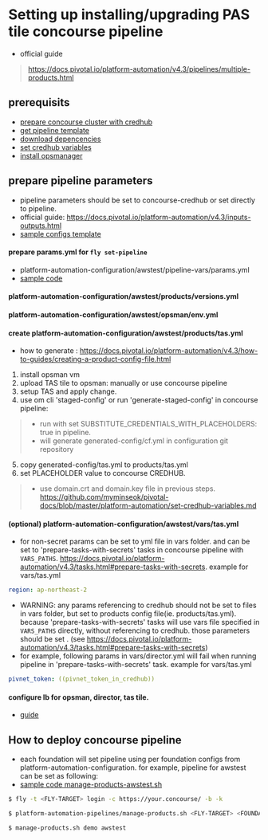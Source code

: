 
# Setting up installing/upgrading PAS tile concourse pipeline
- official guide
> https://docs.pivotal.io/platform-automation/v4.3/pipelines/multiple-products.html

## prerequisits
- [prepare concourse cluster with credhub](/concourse-with-credhub.md)
- [get pipeline template](/platform-automation/get-pipeline-template.md)
- [download depencencies](/platform-automation/download_dependencies.md)
- [set credhub variables](/platform-automation/set-credhub-variables.md)
- [install opsmanager](/platform-automation/install_opsman.md)

## prepare pipeline parameters
- pipeline parameters should be set to concourse-credhub or set directly to pipeline.
- official guide: https://docs.pivotal.io/platform-automation/v4.3/inputs-outputs.html
- [sample configs template](https://github.com/myminseok/platform-automation-configs-template)

#### prepare params.yml for `fly set-pipeline`
- platform-automation-configuration/awstest/pipeline-vars/params.yml
- [sample code](https://github.com/myminseok/platform-automation-configuration-template/blob/master/dev/pipeline-vars/params.yml)

#### platform-automation-configuration/awstest/products/versions.yml

#### platform-automation-configuration/awstest/opsman/env.yml

#### create platform-automation-configuration/awstest/products/tas.yml
- how to generate : https://docs.pivotal.io/platform-automation/v4.3/how-to-guides/creating-a-product-config-file.html
1. install opsman vm
2. upload TAS tile to opsman: manually or use concourse pipeline
3. setup TAS and apply change.
4. use om cli 'staged-config' or run 'generate-staged-config' in concourse pipeline:  
>  - run with set SUBSTITUTE_CREDENTIALS_WITH_PLACEHOLDERS: true in pipeline.
>  - will generate  generated-config/cf.yml in configuration git repository
5. copy generated-config/tas.yml to products/tas.yml
6. set PLACEHOLDER value to concourse CREDHUB.
>  - use domain.crt and domain.key file in previous steps.
> https://github.com/myminseok/pivotal-docs/blob/master/platform-automation/set-credhub-variables.md


#### (optional) platform-automation-configuration/awstest/vars/tas.yml
- for non-secret params can be set to yml file in vars folder. and can be set to 'prepare-tasks-with-secrets' tasks in concourse pipeline with `VARS_PATHS`.  https://docs.pivotal.io/platform-automation/v4.3/tasks.html#prepare-tasks-with-secrets. example for vars/tas.yml
``` yaml
region: ap-northeast-2
```
- WARNING: any params referencing to credhub should not be set to files in vars folder, but set to products config file(ie. products/tas.yml). because 'prepare-tasks-with-secrets' tasks will use vars file specified in `VARS_PATHS` directly, without referencing to credhub. those parameters should be set . (see https://docs.pivotal.io/platform-automation/v4.3/tasks.html#prepare-tasks-with-secrets)
- for example, following params in vars/director.yml will fail when running pipeline in 'prepare-tasks-with-secrets' task. example for vars/tas.yml
``` yaml
pivnet_token: ((pivnet_token_in_credhub))
```


#### configure lb for opsman, director, tas tile.
- [guide](/platform-automation/configure-lb.md)


## How to deploy concourse pipeline
- each foundation will set pipeline using per foundation configs from platform-automation-configuration. for example, pipeline for awstest can be set as following:
- [sample code manage-products-awstest.sh](https://github.com/myminseok/platform-automation-pipelines-template/manage-products-awstest.sh)

``` bash
$ fly -t <FLY-TARGET> login -c https://your.concourse/ -b -k

$ platform-automation-pipelines/manage-products.sh <FLY-TARGET> <FOUNDATION>

$ manage-products.sh demo awstest

```






